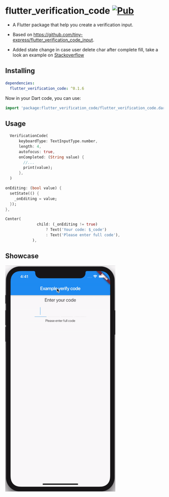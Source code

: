 # flutter_verification_code [![Pub](https://img.shields.io/pub/v/flutter_verification_code.svg)](https://pub.dev/packages/flutter_verification_code)

- A Flutter package that help you create a verification input.

- Based on https://github.com/tiny-express/flutter_verification_code_input.

- Added state change in case user delete char after complete fill, take a look an example on [Stackoverflow](https://stackoverflow.com/questions/59005381/how-to-know-when-user-delete-the-input-in-verificationcodeinput-flutter/59006077#59006077)

## Installing

```yaml
dependencies:
  flutter_verification_code: ^0.1.6
```

Now in your Dart code, you can use:

```dart
import 'package:flutter_verification_code/flutter_verification_code.dart';
```

## Usage

```dart
  VerificationCode(
      keyboardType: TextInputType.number,
      length: 4,
      autofocus: true,
      onCompleted: (String value) {
        //...
        print(value);
      },
  )
```

```dart
onEditing: (bool value) {
  setState(() {
    _onEditing = value;
  });
},
```

```dart
Center(
              child: (_onEditing != true)
                  ? Text('Your code: $_code')
                  : Text('Please enter full code'),
            ),
```

## Showcase


![Showcase|100x100, 10%](show_case1.gif)


